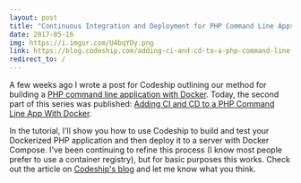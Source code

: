 ```yaml
---
layout: post
title: "Continuous Integration and Deployment for PHP Command Line Apps"
date: 2017-05-16
img: https://i.imgur.com/U4bqYOy.png
link: https://blog.codeship.com/adding-ci-and-cd-to-a-php-command-line-app-with-docker/
redirect_to: /
---
```

A few weeks ago I wrote a post for Codeship outlining our method for building a [PHP command line application with Docker](https://blog.codeship.com/building-a-php-command-line-app-with-docker/). Today, the second part of this series was published: [Adding CI and CD to a PHP Command Line App With Docker](https://blog.codeship.com/adding-ci-and-cd-to-a-php-command-line-app-with-docker/).

In the tutorial, I'll show you how to use Codeship to build and test your Dockerized PHP application and then deploy it to a server with Docker Compose. I've been continuing to refine this process (I know most people prefer to use a container registry), but for basic purposes this works. Check out the article on [Codeship's blog](https://blog.codeship.com/adding-ci-and-cd-to-a-php-command-line-app-with-docker/) and let me know what you think.
